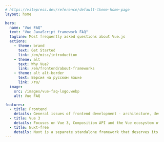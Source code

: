 ```yaml
---
# https://vitepress.dev/reference/default-theme-home-page
layout: home

hero:
  name: "Vue FAQ"
  text: "Vue JavaScript framework FAQ"
  tagline: Most frequently asked questions about Vue.js
  actions:
    - theme: brand
      text: Get Started
      link: /en/misc/introduction
    - theme: alt
      text: Why Vue?
      link: /en/frontend/about-frameworks
    - theme: alt alt-border
      text: Версия на русском языке
      link: /ru/
  image:
    src: /images/vue-faq-logo.webp
    alt: Vue FAQ

features:
  - title: Frontend
    details: General issues of frontend development - architecture, design patterns, best practices are discussed
  - title: Vue 3
    details: Focuses on Vue 3, Composition API and the Vue ecosystem of recent years.
  - title: Nuxt-free
    details: Nuxt is a separate standalone framework that deserves its own FAQ
---
```


<script setup>
  import { onMounted} from "vue";

  onMounted(() => {
    if (!"ru-RU".includes(navigator.language)) {
      document.querySelector(".actions .action:nth-child(3)").style.display = "none";
    };
  });

</script>

<style lang="scss">
.VPButton.alt.alt-border {
  border-color: #fce728;
  &:hover {
    border-color: #f4dc02;
  }
}
</style>
